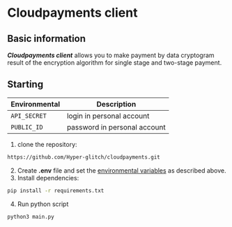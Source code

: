 # Cloudpayments client

## Basic information

***Cloudpayments client*** allows you to make payment by data cryptogram result of the encryption algorithm for single stage and two-stage payment.

## Starting

| Environmental         | Description                  |
|-----------------------|------------------------------|
| `API_SECRET`          | login in personal account    |
| `PUBLIC_ID`           | password in personal account |

1. clone the repository:
```bash
https://github.com/Hyper-glitch/cloudpayments.git
```
2. Create **.env** file and set the <ins>environmental variables</ins> as described above.
3. Install dependencies:
```bash
pip install -r requirements.txt
```
4. Run python script
```bash
python3 main.py
```